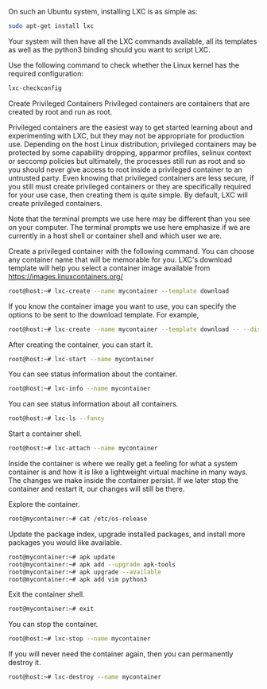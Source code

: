 On such an Ubuntu system, installing LXC is as simple as:

```bash
sudo apt-get install lxc
```

Your system will then have all the LXC commands available, all its templates as well as the python3 binding should you want to script LXC.

Use the following command to check whether the Linux kernel has the required configuration:

```bash
lxc-checkconfig
```

Create Privileged Containers
Privileged containers are containers that are created by root and run as root.

Privileged containers are the easiest way to get started learning about and experimenting with LXC, but they may not be appropriate for production use. Depending on the host Linux distribution, privileged containers may be protected by some capability dropping, apparmor profiles, selinux context or seccomp policies but ultimately, the processes still run as root and so you should never give access to root inside a privileged container to an untrusted party. Even knowing that privileged containers are less secure, if you still must create privileged containers or they are specifically required for your use case, then creating them is quite simple. By default, LXC will create privileged containers.

Note that the terminal prompts we use here may be different than you see on your computer. The terminal prompts we use here emphasize if we are currently in a host shell or container shell and which user we are.

Create a privileged container with the following command. You can choose any container name that will be memorable for you. LXC's download template will help you select a container image available from https://images.linuxcontainers.org/

```bash
root@host:~# lxc-create --name mycontainer --template download
```

If you know the container image you want to use, you can specify the options to be sent to the download template. For example,

```bash
root@host:~# lxc-create --name mycontainer --template download -- --dist alpine --release 3.19 --arch amd64
```

After creating the container, you can start it.

```bash
root@host:~# lxc-start --name mycontainer
```

You can see status information about the container.

```bash
root@host:~# lxc-info --name mycontainer
```

You can see status information about all containers.

```bash
root@host:~# lxc-ls --fancy
```

Start a container shell.

```bash
root@host:~# lxc-attach --name mycontainer
```

Inside the container is where we really get a feeling for what a system container is and how it is like a lightweight virtual machine in many ways. The changes we make inside the container persist. If we later stop the container and restart it, our changes will still be there.

Explore the container.

```bash
root@mycontainer:~# cat /etc/os-release
```

Update the package index, upgrade installed packages, and install more packages you would like available.

```bash
root@mycontainer:~# apk update
root@mycontainer:~# apk add --upgrade apk-tools
root@mycontainer:~# apk upgrade --available
root@mycontainer:~# apk add vim python3
```

Exit the container shell.

```bash
root@mycontainer:~# exit
```

You can stop the container.

```bash
root@host:~# lxc-stop --name mycontainer
```

If you will never need the container again, then you can permanently destroy it.

```bash
root@host:~# lxc-destroy --name mycontainer
```
